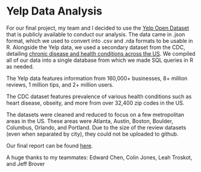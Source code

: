 # Yelp Data Analysis

For our final project, my team and I decided to use the [Yelp Open Dataset](https://www.yelp.com/dataset/) that is publicly available to conduct our analysis. The data came in .json format, which we used to convert into .csv and .rda formats to be usable in R. Alongside the Yelp data, we used a secondary dataset from the CDC, detailing [chronic disease and health conditions across the US](https://chronicdata.cdc.gov/500-Cities-Places/PLACES-ZCTA-Data-GIS-Friendly-Format-2020-release/kee5-23sr). We compiled all of our data into a single database from which we made SQL queries in R as needed.

The Yelp data features information from 160,000+ businesses, 8+ million reviews, 1 million tips, and 2+ million users.

The CDC dataset features prevalence of various health conditions such as heart disease, obseity, and more from over 32,400 zip codes in the US.

The datasets were cleaned and reduced to focus on a few metropolitan areas in the US. These areas were Atlanta, Austin, Boston, Boulder, Columbus, Orlando, and Portland. Due to the size of the review datasets (even when separated by city), they could not be uploaded to github.

Our final report can be found [here](https://github.com/gazifuad/Yelp-Data-Analysis/blob/ee92d7fedeefb1a84af824c054b7cc1fcba37376/STAT%20405_605%20Final%20Report.pdf).

A huge thanks to my teammates: Edward Chen, Colin Jones, Leah Troskot, and Jeff Brover
